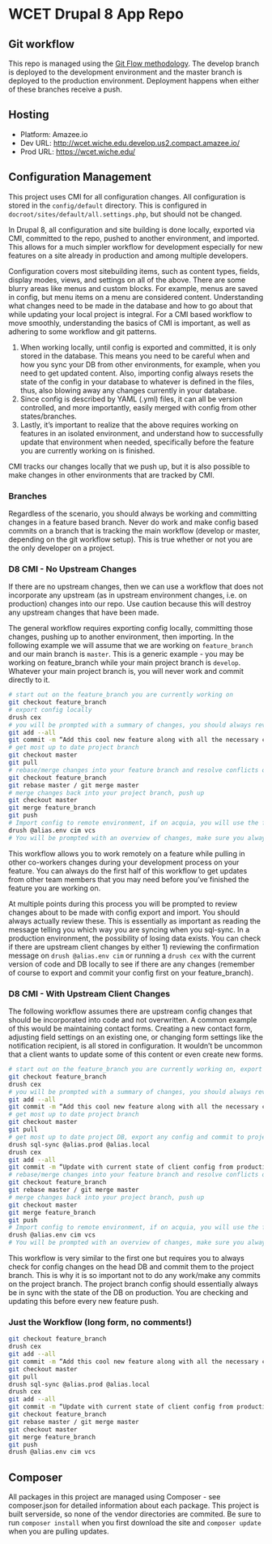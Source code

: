 # WCET Drupal 8 App Repo #

## Git workflow

This repo is managed using the [Git Flow methodology](https://nvie.com/posts/a-successful-git-branching-model/). The develop branch is deployed to the development environment and the master branch is deployed to the production environment. Deployment happens when either of these branches receive a push.

## Hosting

* Platform: Amazee.io
* Dev URL: http://wcet.wiche.edu.develop.us2.compact.amazee.io/
* Prod URL: https://wcet.wiche.edu/

## Configuration Management

This project uses CMI for all configuration changes. All configuration is stored in the `config/default` directory. This is configured in `docroot/sites/default/all.settings.php`, but should not be changed.

In Drupal 8, all configuration and site building is done locally, exported via CMI, committed to the repo, pushed to another environment, and imported. This allows for a much simpler workflow for development especially for new features on a site already in production and among multiple developers.

Configuration covers most sitebuilding items, such as content types, fields, display modes, views, and settings on all of the above. There are some blurry areas like menus and custom blocks. For example, menus are saved in config, but menu items on a menu are considered content. Understanding what changes need to be made in the database and how to go about that while updating your local project is integral. For a CMI based workflow to move smoothly, understanding the basics of CMI is important, as well as adhering to some workflow and git patterns.

1. When working locally, until config is exported and committed, it is only stored in the database. This means you need to be careful when and how you sync your DB from other environments, for example, when you need to get updated content. Also, importing config always resets the state of the config in your database to whatever is defined in the files, thus, also blowing away any changes currently in your database.
2. Since config is described by YAML (.yml) files, it can all be version controlled, and more importantly, easily merged with config from other states/branches.
3. Lastly, it’s important to realize that the above requires working on features in an isolated environment, and understand how to successfully update that environment when needed, specifically before the feature you are currently working on is finished.

CMI tracks our changes locally that we push up, but it is also possible to make changes in other environments that are tracked by CMI.

### Branches

Regardless of the scenario, you should always be working and committing changes in a feature based branch. Never do work and make config based commits on a branch that is tracking the main workflow (develop or master, depending on the git workflow setup). This is true whether or not you are the only developer on a project.

### D8 CMI - No Upstream Changes
If there are no upstream changes, then we can use a workflow that does not incorporate any upstream (as in upstream environment changes, i.e. on production) changes into our repo. Use caution because this will destroy any upstream changes that have been made.

The general workflow requires exporting config locally, committing those changes, pushing up to another environment, then importing. In the following example we will assume that we are working on `feature_branch` and our main branch is `master`. This is a generic example - you may be working on feature_branch while your main project branch is `develop`. Whatever your main project branch is, you will never work and commit directly to it.

```bash
# start out on the feature_branch you are currently working on
git checkout feature_branch
# export config locally
drush cex
# you will be prompted with a summary of changes, you should always review this, then approve
git add --all
git commit -m “Add this cool new feature along with all the necessary config”
# get most up to date project branch
git checkout master
git pull
# rebase/merge changes into your feature branch and resolve conflicts on your feature_branch
git checkout feature_branch
git rebase master / git merge master
# merge changes back into your project branch, push up
git checkout master
git merge feature_branch
git push
# Import config to remote environment, if on acquia, you will use the following command
drush @alias.env cim vcs
# You will be prompted with an overview of changes, make sure you always review this, this is the point you can permanently destroy data if you accidentally remove something you shouldn’t
```

This workflow allows you to work remotely on a feature while pulling in other co-workers changes during your development process on your feature. You can always do the first half of this workflow to get updates from other team members that you may need before you’ve finished the feature you are working on.

At multiple points during this process you will be prompted to review changes about to be made with config export and import. You should always actually review these. This is essentially as important as reading the message telling you which way you are syncing when you sql-sync. In a production environment, the possibility of losing data exists. You can check if there are upstream client changes by either 1) reviewing the confirmation message on `drush @alias.env cim` or running a `drush cex` with the current version of code and DB locally to see if there are any changes (remember of course to export and commit your config first on your feature_branch).

### D8 CMI - With Upstream Client Changes

The following workflow assumes there are upstream config changes that should be incorporated into code and not overwritten. A common example of this would be maintaining contact forms. Creating a new contact form, adjusting field settings on an existing one, or changing form settings like the notification recipient, is all stored in configuration. It wouldn’t be uncommon that a client wants to update some of this content or even create new forms.

```bash
# start out on the feature_branch you are currently working on, export and commit config
git checkout feature_branch
drush cex
# you will be prompted with a summary of changes, you should always review this, then approve
git add --all
git commit -m “Add this cool new feature along with all the necessary config”
# get most up to date project branch
git checkout master
git pull
# get most up to date project DB, export any config and commit to project branch, review confirm
drush sql-sync @alias.prod @alias.local
drush cex
git add --all
git commit -m “Update with current state of client config from production”
# rebase/merge changes into your feature branch and resolve conflicts on your feature_branch
git checkout feature_branch
git rebase master / git merge master
# merge changes back into your project branch, push up
git checkout master
git merge feature_branch
git push
# Import config to remote environment, if on acquia, you will use the following command
drush @alias.env cim vcs
# You will be prompted with an overview of changes, make sure you always review this, this is the point you can permanently destroy data if you accidentally remove something you shouldn’t
```

This workflow is very similar to the first one but requires you to always check for config changes on the head DB and commit them to the project branch. This is why it is so important not to do any work/make any commits on the project branch. The project branch config should essentially always be in sync with the state of the DB on production. You are checking and updating this before every new feature push.

### Just the Workflow (long form, no comments!)

```bash
git checkout feature_branch
drush cex
git add --all
git commit -m “Add this cool new feature along with all the necessary config”
git checkout master
git pull
drush sql-sync @alias.prod @alias.local
drush cex
git add --all
git commit -m “Update with current state of client config from production”
git checkout feature_branch
git rebase master / git merge master
git checkout master
git merge feature_branch
git push
drush @alias.env cim vcs
```

## Composer

All packages in this project are managed using Composer - see composer.json for detailed information about each package. This project is built serverside, so none of the vendor directories are commited. Be sure to run `composer install` when you first download the site and `composer update` when you are pulling updates.